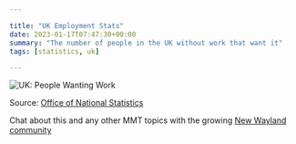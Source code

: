 ```yaml
---

title: "UK Employment Stats"
date: 2023-01-17T07:47:30+00:00
summary: "The number of people in the UK without work that want it"
tags: [statistics, uk]

---
```


![UK: People Wanting Work](https://docs.google.com/spreadsheets/d/e/2PACX-1vSYYhNmWpm2NCQ9a90R8eZx_KqC-oI3EKjLUa72kOTLeAn7SBwhsQLVUcrud-J6smfMta7PenshKwNN/pubchart?oid=1&format=image)

Source: [Office of National Statistics](https://www.ons.gov.uk)

Chat about this and any other MMT topics with the growing [New Wayland community](https://discord.gg/JN6HKUd)
